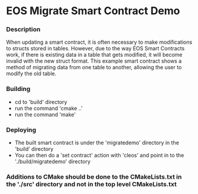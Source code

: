 # EOS Migrate Smart Contract Demo

### Description
When updating a smart contract, it is often necessary to make modifications to structs stored in tables. However, due to the
way EOS Smart Contracts work, if there is existing data in a table that gets modified, it will become invalid with the new
struct format. This example smart contract shows a method of migrating data from one table to another, allowing the user to
modify the old table.

### Building
  - cd to 'build' directory
  - run the command 'cmake ..'
  - run the command 'make'

### Deploying
  - The built smart contract is under the 'migratedemo' directory in the 'build' directory
  - You can then do a 'set contract' action with 'cleos' and point in to the './build/migratedemo' directory

### Additions to CMake should be done to the CMakeLists.txt in the './src' directory and not in the top level CMakeLists.txt
